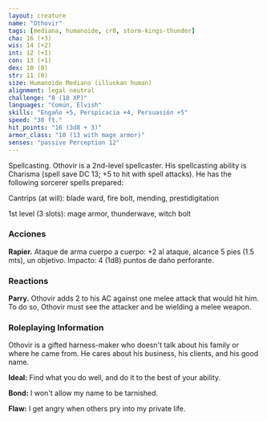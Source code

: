 ```yaml
---
layout: creature
name: "Othovir"
tags: [mediana, humanoide, cr0, storm-kings-thunder]
cha: 16 (+3)
wis: 14 (+2)
int: 12 (+1)
con: 13 (+1)
dex: 10 (0)
str: 11 (0)
size: Humanoide Mediano (illuskan human)
alignment: legal neutral
challenge: "0 (10 XP)"
languages: "Común, Elvish"
skills: "Engaño +5, Perspicacia +4, Persuasión +5"
speed: "30 ft."
hit_points: "16 (3d8 + 3)"
armor_class: "10 (13 with mage armor)"
senses: "passive Perception 12"
---
```


Spellcasting. Othovir is a 2nd-level spellcaster. His spellcasting ability is Charisma (spell save DC 13; +5 to hit with spell attacks). He has the following sorcerer spells prepared:

Cantrips (at will): blade ward, fire bolt, mending, prestidigitation

1st level (3 slots): mage armor, thunderwave, witch bolt

### Acciones

**Rapier.** Ataque de arma cuerpo a cuerpo: +2 al ataque, alcance 5 pies (1.5 mts), un objetivo. Impacto: 4 (1d8) puntos de daño perforante.

### Reactions

**Parry.** Othovir adds 2 to his AC against one melee attack that would hit him. To do so, Othovir must see the attacker and be wielding a melee weapon.

### Roleplaying Information

Othovir is a gifted harness-maker who doesn't talk about his family or where he came from. He cares about his business, his clients, and his good name.

**Ideal:** Find what you do well, and do it to the best of your ability.

**Bond:** I won't allow my name to be tarnished.

**Flaw:** I get angry when others pry into my private life.